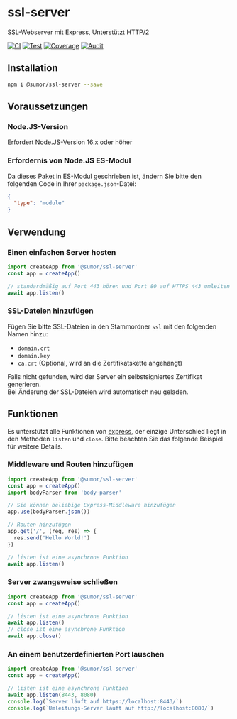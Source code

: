 # ssl-server

SSL-Webserver mit Express, Unterstützt HTTP/2

[![CI](https://github.com/sumor-cloud/ssl-server/actions/workflows/ci.yml/badge.svg)](https://github.com/sumor-cloud/ssl-server/actions/workflows/ci.yml)
[![Test](https://github.com/sumor-cloud/ssl-server/actions/workflows/ut.yml/badge.svg)](https://github.com/sumor-cloud/ssl-server/actions/workflows/ut.yml)
[![Coverage](https://github.com/sumor-cloud/ssl-server/actions/workflows/coverage.yml/badge.svg)](https://github.com/sumor-cloud/ssl-server/actions/workflows/coverage.yml)
[![Audit](https://github.com/sumor-cloud/ssl-server/actions/workflows/audit.yml/badge.svg)](https://github.com/sumor-cloud/ssl-server/actions/workflows/audit.yml)

## Installation

```bash
npm i @sumor/ssl-server --save
```

## Voraussetzungen

### Node.JS-Version

Erfordert Node.JS-Version 16.x oder höher

### Erfordernis von Node.JS ES-Modul

Da dieses Paket in ES-Modul geschrieben ist, ändern Sie bitte den folgenden Code in Ihrer `package.json`-Datei:

```json
{
  "type": "module"
}
```

## Verwendung

### Einen einfachen Server hosten

```javascript
import createApp from '@sumor/ssl-server'
const app = createApp()

// standardmäßig auf Port 443 hören und Port 80 auf HTTPS 443 umleiten
await app.listen()
```

### SSL-Dateien hinzufügen

Fügen Sie bitte SSL-Dateien in den Stammordner `ssl` mit den folgenden Namen hinzu:

- `domain.crt`
- `domain.key`
- `ca.crt` (Optional, wird an die Zertifikatskette angehängt)

Falls nicht gefunden, wird der Server ein selbstsigniertes Zertifikat generieren.  
Bei Änderung der SSL-Dateien wird automatisch neu geladen.

## Funktionen

Es unterstützt alle Funktionen von [express](https://www.npmjs.com/package/express), der einzige Unterschied liegt in den Methoden `listen` und `close`. Bitte beachten Sie das folgende Beispiel für weitere Details.

### Middleware und Routen hinzufügen

```javascript
import createApp from '@sumor/ssl-server'
const app = createApp()
import bodyParser from 'body-parser'

// Sie können beliebige Express-Middleware hinzufügen
app.use(bodyParser.json())

// Routen hinzufügen
app.get('/', (req, res) => {
  res.send('Hello World!')
})

// listen ist eine asynchrone Funktion
await app.listen()
```

### Server zwangsweise schließen

```javascript
import createApp from '@sumor/ssl-server'
const app = createApp()

// listen ist eine asynchrone Funktion
await app.listen()
// close ist eine asynchrone Funktion
await app.close()
```

### An einem benutzerdefinierten Port lauschen

```javascript
import createApp from '@sumor/ssl-server'
const app = createApp()

// listen ist eine asynchrone Funktion
await app.listen(8443, 8080)
console.log(`Server läuft auf https://localhost:8443/`)
console.log(`Umleitungs-Server läuft auf http://localhost:8080/`)
```
